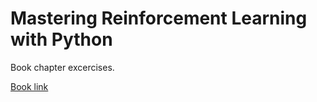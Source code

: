 # Mastering Reinforcement Learning with Python
Book chapter excercises. 

[Book link](https://www.amazon.com/Mastering-Reinforcement-Learning-Python-next-generation-ebook/dp/B08M3ZF7Z8) 
